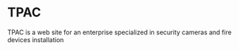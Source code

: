 # TPAC
TPAC is a web site for an enterprise specialized in security cameras and fire devices installation 
